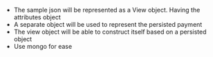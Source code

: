 - The sample json will be represented as a View object. Having the attributes object
- A separate object will be used to represent the persisted payment
- The view object will be able to construct itself based on a persisted object
- Use mongo for ease

